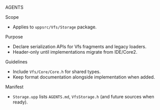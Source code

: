 AGENTS

Scope
- Applies to `uppsrc/Vfs/Storage` package.

Purpose
- Declare serialization APIs for Vfs fragments and legacy loaders.
- Header-only until implementations migrate from IDE/Core2.

Guidelines
- Include `Vfs/Core/Core.h` for shared types.
- Keep format documentation alongside implementation when added.

Manifest
- `Storage.upp` lists `AGENTS.md`, `VfsStorage.h` (and future sources when ready).

